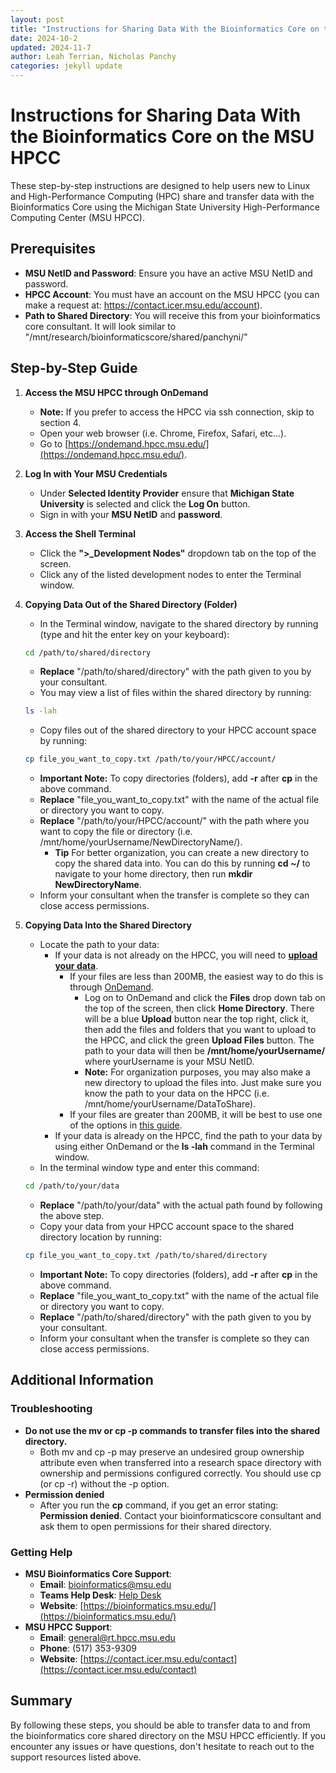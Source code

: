 ```yaml
---
layout: post
title: "Instructions for Sharing Data With the Bioinformatics Core on the MSU HPCC"
date: 2024-10-2
updated: 2024-11-7
author: Leah Terrian, Nicholas Panchy
categories: jekyll update
---
```

# Instructions for Sharing Data With the Bioinformatics Core on the MSU HPCC

These step-by-step instructions are designed to help users new to Linux and High-Performance Computing (HPC) share and transfer data with the Bioinformatics Core using the Michigan State University High-Performance Computing Center (MSU HPCC).

## Prerequisites

- **MSU NetID and Password**: Ensure you have an active MSU NetID and password.
- **HPCC Account**: You must have an account on the MSU HPCC (you can make a request at: https://contact.icer.msu.edu/account).
- **Path to Shared Directory**: You will receive this from your bioinformatics core consultant. It will look similar to "/mnt/research/bioinformaticscore/shared/panchyni/"

## Step-by-Step Guide

1. **Access the MSU HPCC through OnDemand**
   - **Note:** If you prefer to access the HPCC via ssh connection, skip to section 4.
   - Open your web browser (i.e. Chrome, Firefox, Safari, etc...).
   - Go to [https://ondemand.hpcc.msu.edu/](https://ondemand.hpcc.msu.edu/).

2. **Log In with Your MSU Credentials**
   - Under **Selected Identity Provider** ensure that **Michigan State University** is selected and click the **Log On** button.
   - Sign in with your **MSU NetID** and **password**.

3. **Access the Shell Terminal**
   - Click the **">_Development Nodes"** dropdown tab on the top of the screen.
   - Click any of the listed development nodes to enter the Terminal window.

4. **Copying Data Out of the Shared Directory (Folder)**
   - In the Terminal window, navigate to the shared directory by running (type and hit the enter key on your keyboard): 

   ```bash
   cd /path/to/shared/directory
   ```

      - **Replace** "/path/to/shared/directory" with the path given to you by your consultant.
   - You may view a list of files within the shared directory by running: 

   ```bash
   ls -lah
   ```

   - Copy files out of the shared directory to your HPCC account space by running:

   ```bash
   cp file_you_want_to_copy.txt /path/to/your/HPCC/account/
   ```

      - **Important Note:** To copy directories (folders), add **-r** after **cp** in the above command.
      - **Replace** "file_you_want_to_copy.txt" with the name of the actual file or directory you want to copy.
      - **Replace** "/path/to/your/HPCC/account/" with the path where you want to copy the file or directory (i.e. /mnt/home/yourUsername/NewDirectoryName/).
         - **Tip** For better organization, you can create a new directory to copy the shared data into. You can do this by running **cd ~/** to navigate to your home directory, then run **mkdir NewDirectoryName**. 
   - Inform your consultant when the transfer is complete so they can close access permissions.

5. **Copying Data Into the Shared Directory**
   - Locate the path to your data:
      - If your data is not already on the HPCC, you will need to [**upload your data**](./data-handling-and-storage.md).
         - If your files are less than 200MB, the easiest way to do this is through [OnDemand](https://ondemand.hpcc.msu.edu/).
            - Log on to OnDemand and click the **Files** drop down tab on the top of the screen, then click **Home Directory**. There will be a blue **Upload** button near the top right, click it, then add the files and folders that you want to upload to the HPCC, and click the green **Upload Files** button. The path to your data will then be **/mnt/home/yourUsername/** where yourUsername is your MSU NetID.
            - **Note:** For organization purposes, you may also make a new directory to upload the files into. Just make sure you know the path to your data on the HPCC (i.e. /mnt/home/yourUsername/DataToShare).
         - If your files are greater than 200MB, it will be best to use one of the options in [this guide](./data-handling-and-storage.md).
      - If your data is already on the HPCC, find the path to your data by using either OnDemand or the **ls -lah** command in the Terminal window.
   - In the terminal window type and enter this command: 

   ```bash
   cd /path/to/your/data
   ```

      - **Replace** "/path/to/your/data" with the actual path found by following the above step.
   - Copy your data from your HPCC account space to the shared directory location by running:

   ```bash
   cp file_you_want_to_copy.txt /path/to/shared/directory
   ```

      - **Important Note:** To copy directories (folders), add **-r** after **cp** in the above command.
      - **Replace** "file_you_want_to_copy.txt" with the name of the actual file or directory you want to copy.
      - **Replace** "/path/to/shared/directory" with the path given to you by your consultant.
   - Inform your consultant when the transfer is complete so they can close access permissions.

## Additional Information

### Troubleshooting
- **Do not use the mv or cp -p commands to transfer files into the shared directory.**
   - Both mv and cp -p may preserve an undesired group ownership attribute even when transferred into a research space directory with ownership and permissions configured correctly. You should use cp (or cp -r) without the -p option.
- **Permission denied**
   - After you run the **cp** command, if you get an error stating: **Permission denied**. Contact your bioinformaticscore consultant and ask them to open permissions for their shared directory.

### Getting Help

- **MSU Bioinformatics Core Support**:
   - **Email**: [bioinformatics@msu.edu](mailto:bioinformatics@msu.edu)
   - **Teams Help Desk**: [Help Desk](https://teams.microsoft.com/l/channel/19%3Af754b74d5bcd403cbe02100df1062cf9%40thread.tacv2/Help_Desk?groupId=80c35f6e-1356-42a9-a8da-296129a27ff7&tenantId=22177130-642f-41d9-9211-74237ad5687d)
   - **Website**: [https://bioinformatics.msu.edu/](https://bioinformatics.msu.edu/)
- **MSU HPCC Support**:
  - **Email**: [general@rt.hpcc.msu.edu](mailto:general@rt.hpcc.msu.edu)
  - **Phone**: (517) 353-9309
  - **Website**: [https://contact.icer.msu.edu/contact](https://contact.icer.msu.edu/contact)

## Summary

By following these steps, you should be able to transfer data to and from the bioinformatics core shared directory on the MSU HPCC efficiently. If you encounter any issues or have questions, don't hesitate to reach out to the support resources listed above.
